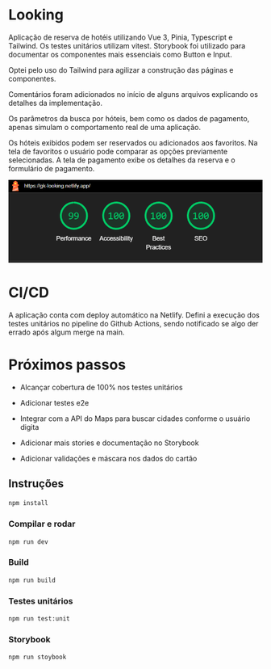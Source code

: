 # Looking

Aplicação de reserva de hotéis utilizando Vue 3, Pinia, Typescript e Tailwind. Os testes unitários utilizam vitest. Storybook foi utilizado para documentar os componentes mais essenciais como Button e Input.

Optei pelo uso do Tailwind para agilizar a construção das páginas e componentes.

Comentários foram adicionados no início de alguns arquivos explicando os detalhes da implementação.

Os parâmetros da busca por hóteis, bem como os dados de pagamento, apenas simulam o comportamento real de uma aplicação.

Os hóteis exibidos podem ser reservados ou adicionados aos favoritos.
Na tela de favoritos o usuário pode comparar as opções previamente selecionadas.
A tela de pagamento exibe os detalhes da reserva e o formulário de pagamento.

![Resultados do Lighthouse](https://raw.githubusercontent.com/geankaminski/looking/main/lighthouse.png?token=GHSAT0AAAAAACUXVGGZ33LQOOY5BO4EAGRWZUX3C3A)

# CI/CD

A aplicação conta com deploy automático na Netlify. Defini a execução dos testes unitários no pipeline do Github Actions, sendo notificado se algo der errado após algum merge na main.

# Próximos passos

- Alcançar cobertura de 100% nos testes unitários

- Adicionar testes e2e

- Integrar com a API do Maps para buscar cidades conforme o usuário digita

- Adicionar mais stories e documentação no Storybook

- Adicionar validações e máscara nos dados do cartão

## Instruções

```sh
npm install
```

### Compilar e rodar

```sh
npm run dev
```

### Build

```sh
npm run build
```

### Testes unitários

```sh
npm run test:unit
```

### Storybook

```sh
npm run stoybook
```
